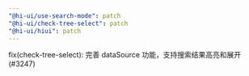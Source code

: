 ```yaml
---
"@hi-ui/use-search-mode": patch
"@hi-ui/check-tree-select": patch
"@hi-ui/hiui": patch
---
```


fix(check-tree-select): 完善 dataSource 功能，支持搜索结果高亮和展开 (#3247)
